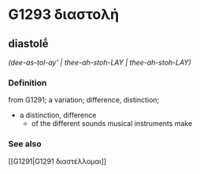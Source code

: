 # G1293 διαστολή

## diastolḗ

_(dee-as-tol-ay' | thee-ah-stoh-LAY | thee-ah-stoh-LAY)_

### Definition

from G1291; a variation; difference, distinction; 

- a distinction, difference
  - of the different sounds musical instruments make

### See also

[[G1291|G1291 διαστέλλομαι]]
